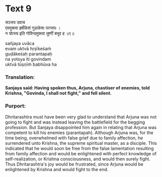 # Text 9

सञ्जय उवाच  
एवमुक्त्वा हृषीकेशं गुडाकेशः परन्तपः ।  
न योत्स्य इति गोविन्दमुक्त्वा तूष्णीं बभूव ह ॥९॥

sañjaya uvāca  
evam uktvā hṛṣīkeśaḿ  
guḍākeśaḥ parantapaḥ  
na yotsya iti govindam  
uktvā tūṣṇīḿ babhūva ha



### Translation:

**Sanjaya said: Having spoken thus, Arjuna, chastiser of enemies, told Krishna, "Govinda, I shall not fight," and fell silent.**

### Purport:

Dhritarashtra must have been very glad to understand that Arjuna was not going to fight and was instead leaving the battlefield for the begging profession. But Sanjaya disappointed him again in relating that Arjuna was competent to kill his enemies (parantapah). Although Arjuna was, for the time being, overwhelmed with false grief due to family affection, he surrendered unto Krishna, the supreme spiritual master, as a disciple. This indicated that he would soon be free from the false lamentation resulting from family affection and would be enlightened with perfect knowledge of self-realization, or Krishna consciousness, and would then surely fight. Thus Dhritarashtra's joy would be frustrated, since Arjuna would be enlightened by Krishna and would fight to the end.
